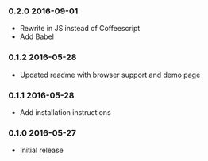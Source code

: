### 0.2.0 2016-09-01
* Rewrite in JS instead of Coffeescript
* Add Babel

### 0.1.2 2016-05-28
* Updated readme with browser support and demo page

### 0.1.1 2016-05-28
* Add installation instructions

### 0.1.0 2016-05-27
* Initial release
